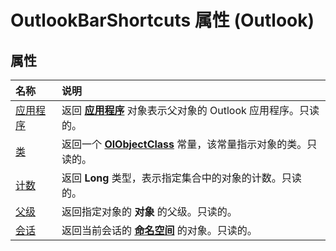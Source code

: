 
# OutlookBarShortcuts 属性 (Outlook)

## 属性



|**名称**|**说明**|
|:-----|:-----|
|[应用程序](e9178112-f2f6-f1fd-e586-89906d3a0130.md)|返回 **[应用程序](797003e7-ecd1-eccb-eaaf-32d6ddde8348.md)** 对象表示父对象的 Outlook 应用程序。只读的。|
|[类](8c6fda32-768b-98b4-b7c5-e280d9de28a5.md)|返回一个 **[OlObjectClass](33d724b3-df3c-2a7f-a80f-93b66d96f588.md)** 常量，该常量指示对象的类。只读的。|
|[计数](d8814799-2a77-27ea-7159-e3f5a425a3f2.md)|返回 **Long** 类型，表示指定集合中的对象的计数。只读的。|
|[父级](3981b828-1286-2bbf-4edb-fd297f9540ce.md)|返回指定对象的 **对象** 的父级。只读的。|
|[会话](538cc6e5-2772-23bb-6ed4-658ed8607660.md)|返回当前会话的 **[命名空间](f0dcaa19-07f5-5d42-a3bf-2e42b7885644.md)** 的对象。只读的。|
